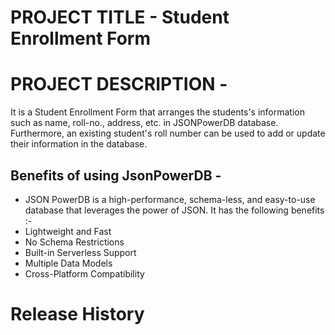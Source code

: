 
# PROJECT TITLE - Student Enrollment Form

# PROJECT DESCRIPTION - 
It is a Student Enrollment Form that arranges the students's information such as name, roll-no., address, etc. in JSONPowerDB database. Furthermore, an existing student's roll number can be used to add or update their information in the database.

## Benefits of using JsonPowerDB -
- JSON PowerDB is a high-performance, schema-less, and easy-to-use database that leverages the power of JSON. It has the following benefits :- 
- Lightweight and Fast
- No Schema Restrictions
- Built-in Serverless Support
- Multiple Data Models
- Cross-Platform Compatibility

# Release History
